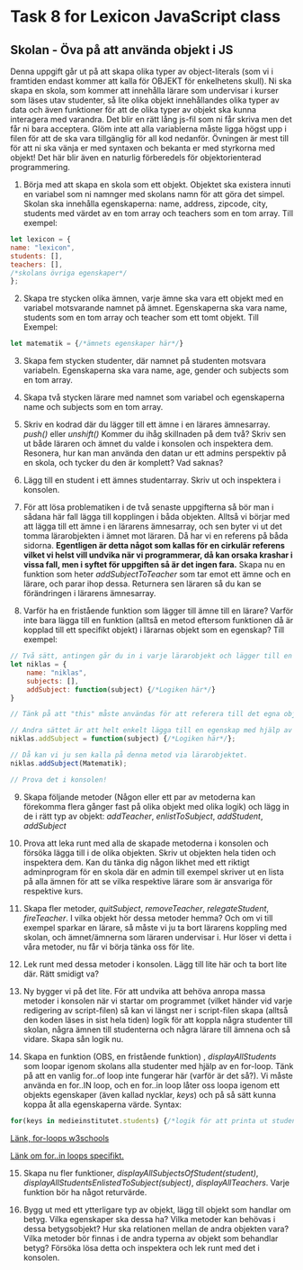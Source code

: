 # Task 8 for Lexicon JavaScript class

## Skolan - Öva på att använda objekt i JS

Denna uppgift går ut på att skapa olika typer av object-literals (som vi i framtiden endast kommer att kalla för OBJEKT för enkelhetens skull). Ni ska skapa en skola, som kommer att innehålla lärare som undervisar i kurser som läses utav studenter, så lite olika objekt innehållandes olika typer av data och även funktioner för att de olika typer av objekt ska kunna interagera med varandra. Det blir en rätt lång js-fil som ni får skriva men det får ni bara acceptera. Glöm inte att alla variablerna måste ligga högst upp i filen för att de ska vara tillgänglig för all kod nedanför. Övningen är mest till för att ni ska vänja er med syntaxen och bekanta er med styrkorna med objekt! Det här blir även en naturlig förberedels för objektorienterad programmering.

1. Börja med att skapa en skola som ett objekt. Objektet ska existera innuti en variabel som ni namnger med skolans namn för att göra det simpel. Skolan ska innehålla egenskaperna: name, address, zipcode, city, students med värdet av en tom array och teachers som en tom array. Till exempel:
```js
let lexicon = {
name: "lexicon",
students: [],
teachers: [],
/*skolans övriga egenskaper*/
};
```
2. Skapa tre stycken olika ämnen, varje ämne ska vara ett objekt med en variabel motsvarande namnet på ämnet. Egenskaperna ska vara name, students som en tom array och teacher som ett tomt objekt. Till Exempel:
```js
let matematik = {/*ämnets egenskaper här*/}
```
3.  Skapa fem stycken studenter, där namnet på studenten motsvara variabeln. Egenskaperna ska vara name, age, gender och subjects som en tom array.

4.  Skapa två stycken lärare med namnet som variabel och egenskaperna name och subjects som en tom array.

5.  Skriv en kodrad där du lägger till ett ämne i en lärares ämnesarray. *push()* eller *unshift()* Kommer du ihåg skillnaden på dem två? Skriv sen ut både läraren och ämnet du valde i konsolen och inspektera dem. Resonera, hur kan man använda den datan ur ett admins perspektiv på en skola, och tycker du den är komplett? Vad saknas?

6.  Lägg till en student i ett ämnes studentarray. Skriv ut och inspektera i konsolen.

7. För att lösa problematiken i de två senaste uppgifterna så bör man i sådana här fall lägga till kopplingen i båda objekten. Alltså vi börjar med att lägga till ett ämne i en lärarens ämnesarray, och sen byter vi ut det tomma lärarobjekten i ämnet mot läraren. Då har vi en referens på båda sidorna. **Egentligen är detta något som kallas för en cirkulär referens vilket vi helst vill undvika när vi programmerar, då kan orsaka krashar i vissa fall, men i syftet för uppgiften så är det ingen fara.** Skapa nu en funktion som heter *addSubjectToTeacher* som tar emot ett ämne och en lärare, och parar ihop dessa. Returnera sen läraren så du kan se förändringen i lärarens ämnesarray.

8. Varför ha en fristående funktion som lägger till ämne till en lärare? Varför inte bara lägga till en funktion (alltså en metod eftersom funktionen då är kopplad till ett specifikt objekt) i lärarnas objekt som en egenskap? Till exempel: 

```js
// Två sätt, antingen går du in i varje lärarobjekt och lägger till en egenskap:
let niklas = {
    name: "niklas",
    subjects: [],
    addSubject: function(subject) {/*Logiken här*/}
}

// Tänk på att "this" måste användas för att referera till det egna objektets egenskaper.

// Andra sättet är att helt enkelt lägga till en egenskap med hjälp av punktnotation:
niklas.addSubject = function(subject) {/*Logiken här*/};

// Då kan vi ju sen kalla på denna metod via lärarobjektet.
niklas.addSubject(Matematik);

// Prova det i konsolen!
```

9. Skapa följande metoder (Någon eller ett par av metoderna kan förekomma flera gånger fast på olika objekt med olika logik) och lägg in de i rätt typ av objekt: *addTeacher*, *enlistToSubject*, *addStudent*, *addSubject*

10. Prova att leka runt med alla de skapade metoderna i konsolen och försöka lägga till i de olika objekten. Skriv ut objekten hela tiden och inspektera dem. Kan du tänka dig någon likhet med ett riktigt adminprogram för en skola där en admin till exempel skriver ut en lista på alla ämnen för att se vilka respektive lärare som är ansvariga för respektive kurs. 

11. Skapa fler metoder, *quitSubject*, *removeTeacher*, *relegateStudent*, *fireTeacher*. I vilka objekt hör dessa metoder hemma? Och om vi till exempel sparkar en lärare, så måste vi ju ta bort lärarens koppling med skolan, och ämnet/ämnerna som läraren undervisar i. Hur löser vi detta i våra metoder, nu får vi börja tänka oss för lite.

12. Lek runt med dessa metoder i konsolen. Lägg till lite här och ta bort lite där. Rätt smidigt va?

13. Ny bygger vi på det lite. För att undvika att behöva anropa massa metoder i konsolen när vi startar om programmet (vilket händer vid varje redigering av script-filen) så kan vi längst ner i script-filen skapa (alltså den koden läses in sist hela tiden) logik för att koppla några studenter till skolan, några ämnen till studenterna och några lärare till ämnena och så vidare. Skapa sån logik nu.

14. Skapa en funktion (OBS, en fristående funktion) , *displayAllStudents* som loopar igenom skolans alla studenter med hjälp av en for-loop. Tänk på att en vanlig for..of loop inte fungerar här (varför är det så?). Vi måste använda en for..IN loop, och en for..in loop låter oss loopa igenom ett objekts egenskaper (även kallad nycklar, *keys*) och på så sätt kunna koppa åt alla egenskaperna värde. Syntax:

```js
for(keys in medieinstitutet.students) {/*logik för att printa ut studenterna*/};
```

[Länk, for-loops w3schools](https://www.w3schools.com/js/js_loop_for.asp)

[Länk om for..in loops specifikt.](https://www.programiz.com/javascript/for-in)

15. Skapa nu fler funktioner, *displayAllSubjectsOfStudent(student)*, *displayAllStudentsEnlistedToSubject(subject)*, *displayAllTeachers*. Varje funktion bör ha något returvärde. 

16. Bygg ut med ett ytterligare typ av objekt, lägg till objekt som handlar om betyg. Vilka egenskaper ska dessa ha? Vilka metoder kan behövas i dessa betygsobjekt? Hur ska relationen mellan de andra objekten vara? Vilka metoder bör finnas i de andra typerna av objekt som behandlar betyg? Försöka lösa detta och inspektera och lek runt med det i konsolen.